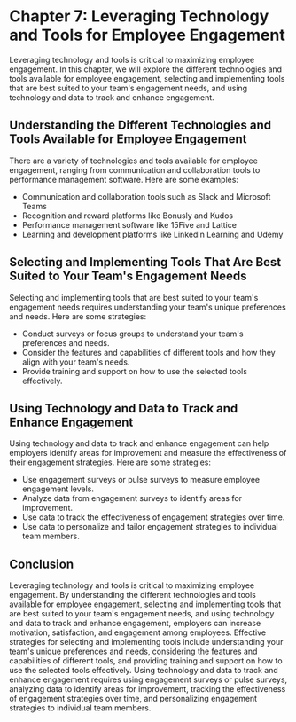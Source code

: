 Chapter 7: Leveraging Technology and Tools for Employee Engagement
==================================================================

Leveraging technology and tools is critical to maximizing employee engagement. In this chapter, we will explore the different technologies and tools available for employee engagement, selecting and implementing tools that are best suited to your team's engagement needs, and using technology and data to track and enhance engagement.

Understanding the Different Technologies and Tools Available for Employee Engagement
------------------------------------------------------------------------------------

There are a variety of technologies and tools available for employee engagement, ranging from communication and collaboration tools to performance management software. Here are some examples:

* Communication and collaboration tools such as Slack and Microsoft Teams
* Recognition and reward platforms like Bonusly and Kudos
* Performance management software like 15Five and Lattice
* Learning and development platforms like LinkedIn Learning and Udemy

Selecting and Implementing Tools That Are Best Suited to Your Team's Engagement Needs
-------------------------------------------------------------------------------------

Selecting and implementing tools that are best suited to your team's engagement needs requires understanding your team's unique preferences and needs. Here are some strategies:

* Conduct surveys or focus groups to understand your team's preferences and needs.
* Consider the features and capabilities of different tools and how they align with your team's needs.
* Provide training and support on how to use the selected tools effectively.

Using Technology and Data to Track and Enhance Engagement
---------------------------------------------------------

Using technology and data to track and enhance engagement can help employers identify areas for improvement and measure the effectiveness of their engagement strategies. Here are some strategies:

* Use engagement surveys or pulse surveys to measure employee engagement levels.
* Analyze data from engagement surveys to identify areas for improvement.
* Use data to track the effectiveness of engagement strategies over time.
* Use data to personalize and tailor engagement strategies to individual team members.

Conclusion
----------

Leveraging technology and tools is critical to maximizing employee engagement. By understanding the different technologies and tools available for employee engagement, selecting and implementing tools that are best suited to your team's engagement needs, and using technology and data to track and enhance engagement, employers can increase motivation, satisfaction, and engagement among employees. Effective strategies for selecting and implementing tools include understanding your team's unique preferences and needs, considering the features and capabilities of different tools, and providing training and support on how to use the selected tools effectively. Using technology and data to track and enhance engagement requires using engagement surveys or pulse surveys, analyzing data to identify areas for improvement, tracking the effectiveness of engagement strategies over time, and personalizing engagement strategies to individual team members.
